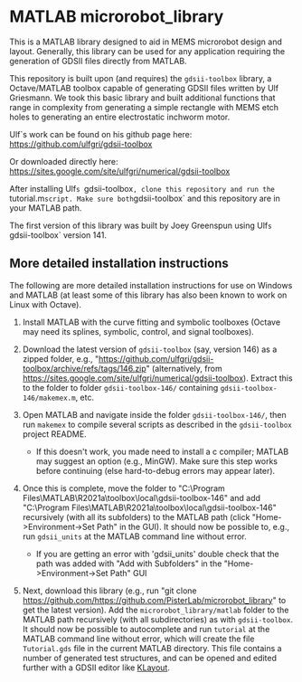 # MATLAB microrobot_library

This is a MATLAB library designed to aid in MEMS microrobot design and layout. Generally, this library can be used for any application requiring the generation of GDSII files directly from MATLAB.  

This repository is built upon (and requires) the `gdsii-toolbox` library, a Octave/MATLAB toolbox capable of generating GDSII files written by Ulf Griesmann. We took this basic library and built additional functions that range in complexity from generating a simple rectangle with MEMS etch holes to generating an entire electrostatic inchworm motor. 

Ulf`s work can be found on his github page here: https://github.com/ulfgri/gdsii-toolbox

Or downloaded directly here: https://sites.google.com/site/ulfgri/numerical/gdsii-toolbox

After installing Ulf`s `gdsii-toolbox`, clone this repository and run the `tutorial.m` script. Make sure both `gdsii-toolbox` and this repository are in your MATLAB path.   

The first version of this library was built by Joey Greenspun using Ulf`s `gdsii-toolbox` version 141. 

## More detailed installation instructions

The following are more detailed installation instructions for use on Windows and MATLAB (at least some of this library has also been known to work on Linux with Octave).

1. Install MATLAB with the curve fitting and symbolic toolboxes (Octave may need its splines, symbolic, control, and signal toolboxes).

2. Download the latest version of `gdsii-toolbox` (say, version 146) as a zipped folder, e.g., "https://github.com/ulfgri/gdsii-toolbox/archive/refs/tags/146.zip" (alternatively, from https://sites.google.com/site/ulfgri/numerical/gdsii-toolbox). Extract this to the folder to folder `gdsii-toolbox-146/` containing `gdsii-toolbox-146/makemex.m`, etc.

3. Open MATLAB and navigate inside the folder `gdsii-toolbox-146/`, then run `makemex` to compile several scripts as described in the `gdsii-toolbox` project README.  
    
    - If this doesn't work, you made need to install a c compiler; MATLAB may suggest an option (e.g., MinGW). Make sure this step works before continuing (else hard-to-debug errors may appear later).

4. Once this is complete, move the folder to "C:\Program Files\MATLAB\R2021a\toolbox\local\gdsii-toolbox-146" and add "C:\Program Files\MATLAB\R2021a\toolbox\local\gdsii-toolbox-146" recursively (with all its subfolders) to the MATLAB path (click "Home->Environment->Set Path" in the GUI). It should now be possible to, e.g., run `gdsii_units` at the MATLAB command line without error.
    
    - If you are getting an error with 'gdsii_units' double check that the path was added with "Add with Subfolders" in the "Home->Environment->Set Path" GUI
  
5. Next, download this library (e.g., run "git clone https://github.com/https://github.com/PisterLab/microrobot_library" to get the latest version). Add the `microrobot_library/matlab` folder to the MATLAB path recursively (with all subdirectories) as with `gdsii-toolbox`. It should now be possible to autocomplete and run `tutorial` at the MATLAB command line without error, which will create the file `Tutorial.gds` file in the current MATLAB directory. This file contains a number of generated test structures, and can be opened and edited further with a GDSII editor like [KLayout](https://klayout.de/).
